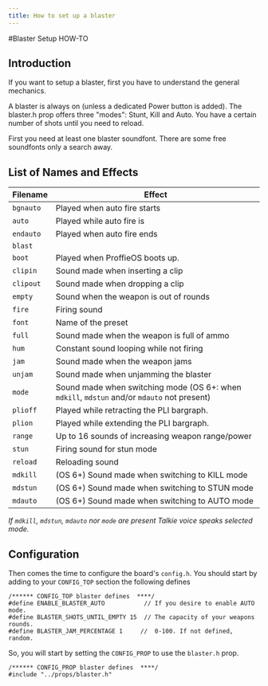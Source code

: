 ```yaml
---
title: How to set up a blaster
---
```


#Blaster Setup HOW-TO

## Introduction
If you want to setup a blaster, first you have to understand the general mechanics.

A blaster is always on (unless a dedicated Power button is added).
The blaster.h prop offers three "modes": Stunt, Kill and Auto.
You have a certain number of shots until you need to reload.

First you need at least one blaster soundfont. There are some free soundfonts only a search away.

## List of Names and Effects
| Filename | Effect |
|---|---|
| `bgnauto` | Played when auto fire starts |
| `auto` | Played while auto fire is
| `endauto` | Played when auto fire ends |
| `blast` |
| `boot` | Played when ProffieOS boots up. |
| `clipin` | Sound made when inserting a clip |
| `clipout` | Sound made when dropping a clip |
| `empty` | Sound when the weapon is out of rounds |
| `fire` | Firing sound |
| `font` | Name of the preset |
| `full` | Sound made when the weapon is full of ammo |
| `hum` | Constant sound looping while not firing |
| `jam` | Sound made when the weapon jams |
| `unjam` | Sound made when unjamming the blaster |
| `mode` | Sound made when switching mode (OS 6+: when `mdkill`, `mdstun` and/or `mdauto` not present) |
| `plioff` | Played while retracting the PLI bargraph. | 
| `plion` | Played while extending the PLI bargraph. |
| `range` |  Up to 16 sounds of increasing weapon range/power |
| `stun` | Firing sound for stun mode |
| `reload` | Reloading sound |
| `mdkill` | (OS 6+) Sound made when switching to KILL mode |
| `mdstun` | (OS 6+) Sound made when switching to STUN mode |
| `mdauto` | (OS 6+) Sound made when switching to AUTO mode |

*If `mdkill`, `mdstun`, `mdauto` nor `mode` are present Talkie voice speaks selected mode.*

## Configuration

Then comes the time to configure the board's `config.h`. You should start by adding to your `CONFIG_TOP` section the following defines

```
/****** CONFIG_TOP blaster defines  ****/
#define ENABLE_BLASTER_AUTO           // If you desire to enable AUTO mode.
#define BLASTER_SHOTS_UNTIL_EMPTY 15  // The capacity of your weapons rounds.
#define BLASTER_JAM_PERCENTAGE 1     //  0-100. If not defined, random.
```

So, you will start by setting the `CONFIG_PROP` to use the `blaster.h` prop.

```
/****** CONFIG_PROP blaster defines  ****/
#include "../props/blaster.h"
```
